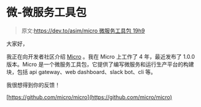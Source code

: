 # 微-微服务工具包

> 原文:[https://dev.to/asim/micro 微服务工具包 19h9](https://dev.to/asim/micro---a-microservice-toolkit-19h9)

大家好，

我正在向开发者社区介绍 [Micro](https://github.com/micro/micro) 。我在 Micro 上工作了 4 年，最近发布了 1.0.0 版本。Micro 是一个微服务工具包，它提供了编写微服务和运行生产平台的构建块，包括 api gateway、web dashboard、slack bot、cli 等。

我很想得到你的反馈！

[https://github.com/micro/micro](https://github.com/micro/micro)